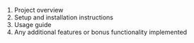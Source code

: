 
1. Project overview
2. Setup and installation instructions
3. Usage guide
4. Any additional features or bonus functionality implemented